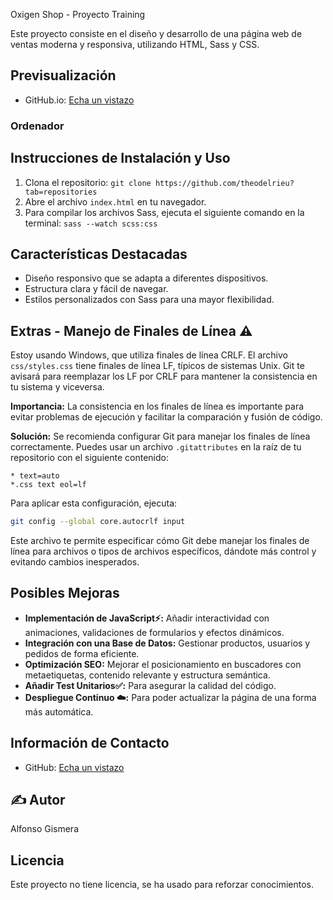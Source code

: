 Oxigen Shop - Proyecto Training

Este proyecto consiste en el diseño y desarrollo de una página web de ventas moderna y responsiva, utilizando HTML, Sass y CSS.

## Previsualización
* GitHub.io: [Echa un vistazo](https://alfonsogismera.github.io/Oxigen_Shop/)
### Ordenador

<!-- <p align="center">
  <img src="./img/Ordenador.gif" alt="Animación de la página principal">
</p>

### Móvil
<p align="center">
  <img src="./img/Movil.gif" alt="Animación de la página principal">
</p> -->

## Instrucciones de Instalación y Uso

1. Clona el repositorio: `git clone https://github.com/theodelrieu?tab=repositories`
2. Abre el archivo `index.html` en tu navegador.
3. Para compilar los archivos Sass, ejecuta el siguiente comando en la terminal: `sass --watch scss:css`

## Características Destacadas

* Diseño responsivo que se adapta a diferentes dispositivos.
* Estructura clara y fácil de navegar.
* Estilos personalizados con Sass para una mayor flexibilidad.

## Extras - Manejo de Finales de Línea ⚠️

Estoy usando Windows, que utiliza finales de línea CRLF. El archivo `css/styles.css` tiene finales de línea LF, típicos de sistemas Unix. Git te avisará para reemplazar los LF por CRLF para mantener la consistencia en tu sistema y viceversa.

**Importancia:** La consistencia en los finales de línea es importante para evitar problemas de ejecución y facilitar la comparación y fusión de código.

**Solución:** Se recomienda configurar Git para manejar los finales de línea correctamente. Puedes usar un archivo `.gitattributes` en la raíz de tu repositorio con el siguiente contenido:

```
* text=auto
*.css text eol=lf
```

Para aplicar esta configuración, ejecuta:
```bash
git config --global core.autocrlf input
```

Este archivo te permite especificar cómo Git debe manejar los finales de línea para archivos o tipos de archivos específicos, dándote más control y evitando cambios inesperados.

## Posibles Mejoras

* **Implementación de JavaScript⚡:** Añadir interactividad con animaciones, validaciones de formularios y efectos dinámicos.
* **Integración con una Base de Datos:** Gestionar productos, usuarios y pedidos de forma eficiente.
* **Optimización SEO:** Mejorar el posicionamiento en buscadores con metaetiquetas, contenido relevante y estructura semántica.
* **Añadir Test Unitarios✅:** Para asegurar la calidad del código.
* **Despliegue Continuo ☁️:** Para poder actualizar la página de una forma más automática.

## Información de Contacto

* GitHub: [Echa un vistazo](https://github.com/AlfonsoGismera)

## ✍️ Autor

Alfonso Gismera

## Licencia

Este proyecto no tiene licencia, se ha usado para reforzar conocimientos.

